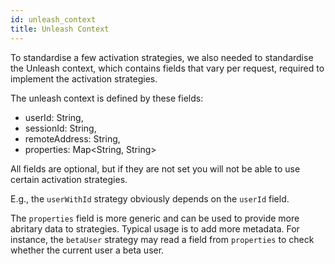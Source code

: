 ```yaml
---
id: unleash_context
title: Unleash Context
---
```


To standardise a few activation strategies, we also needed to standardise the Unleash context, which contains fields that vary per request, required to implement the activation strategies.

The unleash context is defined by these fields:

- userId: String,
- sessionId: String,
- remoteAddress: String,
- properties: Map<String, String>

All fields are optional, but if they are not set you will not be able to use certain activation strategies.

E.g., the `userWithId` strategy obviously depends on the `userId` field.

The `properties` field is more generic and can be used to provide more abritary data to strategies. Typical usage is to add more metadata. For instance, the `betaUser` strategy may read a field from `properties` to check whether the current user a beta user.